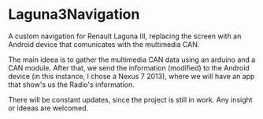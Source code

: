# Laguna3Navigation
A custom navigation for Renault Laguna III, replacing the screen with an Android device that comunicates with the multimedia CAN.

The main ideea is to gather the multimedia CAN data using an arduino and a CAN module. After that, we send the information (modified) to the Android device (in this instance, I chose a Nexus 7 2013), where we will have an app that show's us the Radio's information.

There will be constant updates, since the project is still in work. Any insight or ideeas are welcomed.
